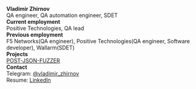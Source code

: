 **Vladimir Zhirnov**</br>
QA engineer, QA automation engineer, SDET</br>
**Current employment**</br>
Positive Technologies, QA lead</br>
**Previous employment**</br>
F5 Networks(QA engineer), Positive Technologies(QA engineer, Software developer), Wallarm(SDET)</br>
**Projects**</br>
[POST-JSON-FUZZER](https://github.com/vzhirnov/post_json_fuzzer)</br>
**Contact**</br>
Telegram: [@vladimir_zhirnov](https://t.me/vladimir_zhirnov)</br>
Resume: [LinkedIn](https://linkedin.com/in/vladimirzhirnov85/)</br>

